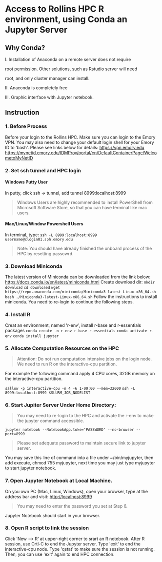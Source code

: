﻿# Access to Rollins HPC R environment, using Conda an Jupyter Server 

## Why Conda?

I. Installation of Anaconda on a remote server does not require

root permission. Other solutions, such as Rstudio server will need

root, and only cluster manager can install.

II. Anaconda is completely free

III. Graphic interface with Jupyter notebook.

## Instruction
### 1. Before Process
Before your login to the Rollins HPC. Make sure you can login to the Emory VPN. You may also need to change your default login shell for your Emory ID to 'bash'. Please see links below for details:
https://vpn.emory.edu
https://mynetid.emory.edu/IDMProv/portal/cn/DefaultContainerPage/WelcometoMyNetID
### 2. Set ssh tunnel and HPC login
#### Windows Putty User
In putty, click ssh -> tunnel, add tunnel 8999:localhost:8999
>Windows Users are highly recommended to install PowerShell from Microsoft Software Store, so that you can have terminal like mac users.
#### Mac/Linux/Window Powershell Users
In terminal, type:
`ssh -L 8999:localhost:8999 username@clogin01.sph.emory.edu`
>Note: You should have already finished the onboard process of the HPC by resetting passowrd.
### 3. Download Miniconda
The latest version of Miniconda can be downloaded from the link below:
https://docs.conda.io/en/latest/miniconda.html
Create download dir:
`mkdir download`
`cd downloaed`
`wget https://repo.anaconda.com/miniconda/Miniconda3-latest-Linux-x86_64.sh`
`bash ./Miniconda3-latest-Linux-x86_64.sh`
Follow the instructions to install miniconda. You need to re-login to continue the following steps.
### 4. Install R
Creat an environment, named 'r-env', install r-base and r-essentials packages
`conda create -n r-env r-base r-essentials`
`conda activate r-env`
`conda install jupyter`
### 5. Allocate Computation Resources on the HPC
> Attention: Do not run computation intensive jobs on the login node. We need to run R on the interactive-cpu partition.

For example the following command apply 4 CPU cores, 32GB memory on the interactive-cpu partition.

`sallow -p interactive-cpu -n 4 -6 1-00:00 --mem=32000`
`ssh -L 8999:localhost:8999 $SLURM_JOB_NODELIST`
### 6. Start Jupiter Server Under Home Directory:
> You may need to re-login to the HPC and activate the r-env to make the jupyter command accessible.

`jupyter notebook --NotebookApp.toke=‘PASSWORD’ --no-browser --port=8999`
>Please set adequate password to maintain secure link to jupyter server.

You may save this line of command into a file under ~/bin/myjupyter, then add execute, chmod 755 myjupyter, next time you may just type myjupyter to start jupyter notebook.

### 7. Open Jupyter Notebook at Local Machine.
On you own PC (Mac, Linux, Windows), open your browser, type at the address bar and visit:
[http://localhost:8999](http://localhost:8999/)
> You may need to enter the password you set at Step 6.

Jupyter Notebook should start in your browser.

### 8. Open R script to link the session
Click 'New --> R' at upper-right corner to srart an R notebook.
After R session, use Crtl-C to end the Jupyter server.
Type 'exit' to end the interactive-cpu node.
Type 'qstat' to make sure the session is not running.
Then, you can use 'exit' again to end HPC connection.


